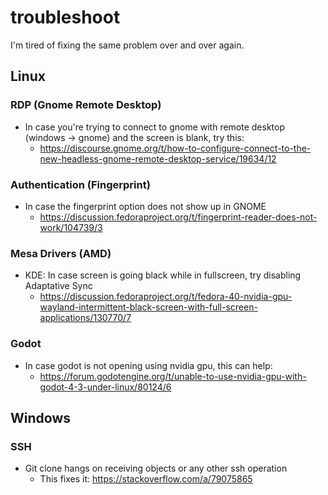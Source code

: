 # troubleshoot
I'm tired of fixing the same problem over and over again. 

## Linux 

### RDP (Gnome Remote Desktop)

- In case you're trying to connect to gnome with remote desktop (windows -> gnome) and the screen is blank, try this:
  - https://discourse.gnome.org/t/how-to-configure-connect-to-the-new-headless-gnome-remote-desktop-service/19634/12

### Authentication (Fingerprint)

- In case the fingerprint option does not show up in GNOME
  - https://discussion.fedoraproject.org/t/fingerprint-reader-does-not-work/104739/3

### Mesa Drivers (AMD)  
- KDE: In case screen is going black while in fullscreen, try disabling Adaptative Sync
  - https://discussion.fedoraproject.org/t/fedora-40-nvidia-gpu-wayland-intermittent-black-screen-with-full-screen-applications/130770/7

### Godot

- In case godot is not opening using nvidia gpu, this can help:
  - https://forum.godotengine.org/t/unable-to-use-nvidia-gpu-with-godot-4-3-under-linux/80124/6

## Windows

### SSH
- Git clone hangs on receiving objects or any other ssh operation
  - This fixes it: https://stackoverflow.com/a/79075865
